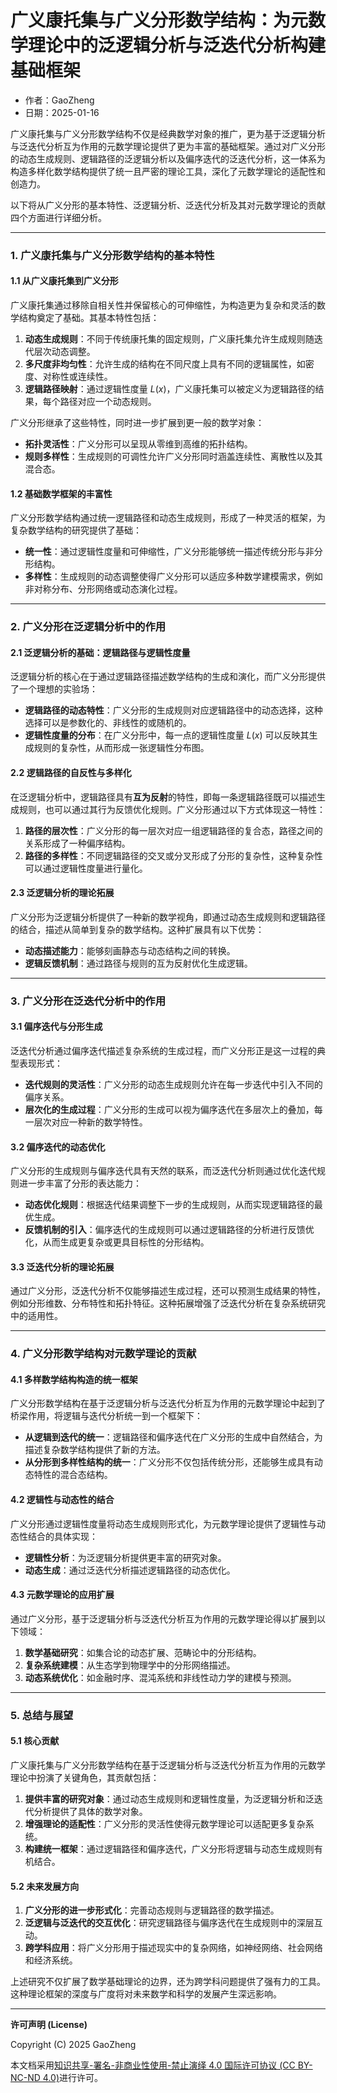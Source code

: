 # **广义康托集与广义分形数学结构：为元数学理论中的泛逻辑分析与泛迭代分析构建基础框架**

- 作者：GaoZheng
- 日期：2025-01-16

广义康托集与广义分形数学结构不仅是经典数学对象的推广，更为基于泛逻辑分析与泛迭代分析互为作用的元数学理论提供了更为丰富的基础框架。通过对广义分形的动态生成规则、逻辑路径的泛逻辑分析以及偏序迭代的泛迭代分析，这一体系为构造多样化数学结构提供了统一且严密的理论工具，深化了元数学理论的适配性和创造力。

以下将从广义分形的基本特性、泛逻辑分析、泛迭代分析及其对元数学理论的贡献四个方面进行详细分析。

---

### 1. **广义康托集与广义分形数学结构的基本特性**
#### 1.1 **从广义康托集到广义分形**
广义康托集通过移除自相关性并保留核心的可伸缩性，为构造更为复杂和灵活的数学结构奠定了基础。其基本特性包括：
1. **动态生成规则**：不同于传统康托集的固定规则，广义康托集允许生成规则随迭代层次动态调整。
2. **多尺度非均匀性**：允许生成的结构在不同尺度上具有不同的逻辑属性，如密度、对称性或连续性。
3. **逻辑路径映射**：通过逻辑性度量 $L(x)$，广义康托集可以被定义为逻辑路径的结果，每个路径对应一个动态规则。

广义分形继承了这些特性，同时进一步扩展到更一般的数学对象：
- **拓扑灵活性**：广义分形可以呈现从零维到高维的拓扑结构。
- **规则多样性**：生成规则的可调性允许广义分形同时涵盖连续性、离散性以及其混合态。

#### 1.2 **基础数学框架的丰富性**
广义分形数学结构通过统一逻辑路径和动态生成规则，形成了一种灵活的框架，为复杂数学结构的研究提供了基础：
- **统一性**：通过逻辑性度量和可伸缩性，广义分形能够统一描述传统分形与非分形结构。
- **多样性**：生成规则的动态调整使得广义分形可以适应多种数学建模需求，例如非对称分布、分形网络或动态演化过程。

---

### 2. **广义分形在泛逻辑分析中的作用**
#### 2.1 **泛逻辑分析的基础：逻辑路径与逻辑性度量**
泛逻辑分析的核心在于通过逻辑路径描述数学结构的生成和演化，而广义分形提供了一个理想的实验场：
- **逻辑路径的动态特性**：广义分形的生成规则对应逻辑路径中的动态选择，这种选择可以是参数化的、非线性的或随机的。
- **逻辑性度量的分布**：在广义分形中，每一点的逻辑性度量 $L(x)$ 可以反映其生成规则的复杂性，从而形成一张逻辑性分布图。

#### 2.2 **逻辑路径的自反性与多样化**
在泛逻辑分析中，逻辑路径具有**互为反射**的特性，即每一条逻辑路径既可以描述生成规则，也可以通过其行为反馈优化规则。广义分形通过以下方式体现这一特性：
1. **路径的层次性**：广义分形的每一层次对应一组逻辑路径的复合态，路径之间的关系形成了一种偏序结构。
2. **路径的多样性**：不同逻辑路径的交叉或分叉形成了分形的复杂性，这种复杂性可以通过逻辑性度量进行量化。

#### 2.3 **泛逻辑分析的理论拓展**
广义分形为泛逻辑分析提供了一种新的数学视角，即通过动态生成规则和逻辑路径的结合，描述从简单到复杂的数学结构。这种扩展具有以下优势：
- **动态描述能力**：能够刻画静态与动态结构之间的转换。
- **逻辑反馈机制**：通过路径与规则的互为反射优化生成逻辑。

---

### 3. **广义分形在泛迭代分析中的作用**
#### 3.1 **偏序迭代与分形生成**
泛迭代分析通过偏序迭代描述复杂系统的生成过程，而广义分形正是这一过程的典型表现形式：
- **迭代规则的灵活性**：广义分形的动态生成规则允许在每一步迭代中引入不同的偏序关系。
- **层次化的生成过程**：广义分形的生成可以视为偏序迭代在多层次上的叠加，每一层次对应一种新的数学特性。

#### 3.2 **偏序迭代的动态优化**
广义分形的生成规则与偏序迭代具有天然的联系，而泛迭代分析则通过优化迭代规则进一步丰富了分形的表达能力：
- **动态优化规则**：根据迭代结果调整下一步的生成规则，从而实现逻辑路径的最优生成。
- **反馈机制的引入**：偏序迭代的生成规则可以通过逻辑路径的分析进行反馈优化，从而生成更复杂或更具目标性的分形结构。

#### 3.3 **泛迭代分析的理论拓展**
通过广义分形，泛迭代分析不仅能够描述生成过程，还可以预测生成结果的特性，例如分形维数、分布特性和拓扑特征。这种拓展增强了泛迭代分析在复杂系统研究中的适用性。

---

### 4. **广义分形数学结构对元数学理论的贡献**
#### 4.1 **多样数学结构构造的统一框架**
广义分形数学结构在基于泛逻辑分析与泛迭代分析互为作用的元数学理论中起到了桥梁作用，将逻辑与迭代分析统一到一个框架下：
- **从逻辑到迭代的统一**：逻辑路径和偏序迭代在广义分形的生成中自然结合，为描述复杂数学结构提供了新的方法。
- **从分形到多样性结构的统一**：广义分形不仅包括传统分形，还能够生成具有动态特性的混合态结构。

#### 4.2 **逻辑性与动态性的结合**
广义分形通过逻辑性度量将动态生成规则形式化，为元数学理论提供了逻辑性与动态性结合的具体实现：
- **逻辑性分析**：为泛逻辑分析提供更丰富的研究对象。
- **动态生成**：通过泛迭代分析描述逻辑路径的动态优化。

#### 4.3 **元数学理论的应用扩展**
通过广义分形，基于泛逻辑分析与泛迭代分析互为作用的元数学理论得以扩展到以下领域：
1. **数学基础研究**：如集合论的动态扩展、范畴论中的分形结构。
2. **复杂系统建模**：从生态学到物理学中的分形网络描述。
3. **动态系统优化**：如金融时序、混沌系统和非线性动力学的建模与预测。

---

### 5. **总结与展望**
#### 5.1 **核心贡献**
广义康托集与广义分形数学结构在基于泛逻辑分析与泛迭代分析互为作用的元数学理论中扮演了关键角色，其贡献包括：
1. **提供丰富的研究对象**：通过动态生成规则和逻辑性度量，为泛逻辑分析和泛迭代分析提供了具体的数学对象。
2. **增强理论的适配性**：广义分形的灵活性使得元数学理论可以适配更多复杂系统。
3. **构建统一框架**：通过逻辑路径和偏序迭代，广义分形将逻辑与动态生成规则有机结合。

#### 5.2 **未来发展方向**
1. **广义分形的进一步形式化**：完善动态规则与逻辑路径的数学描述。
2. **泛逻辑与泛迭代的交互优化**：研究逻辑路径与偏序迭代在生成规则中的深层互动。
3. **跨学科应用**：将广义分形用于描述现实中的复杂网络，如神经网络、社会网络和经济系统。

上述研究不仅扩展了数学基础理论的边界，还为跨学科问题提供了强有力的工具。这种理论框架的深度与广度将对未来数学和科学的发展产生深远影响。

---

**许可声明 (License)**

Copyright (C) 2025 GaoZheng 

本文档采用[知识共享-署名-非商业性使用-禁止演绎 4.0 国际许可协议 (CC BY-NC-ND 4.0)](https://creativecommons.org/licenses/by-nc-nd/4.0/deed.zh-Hans)进行许可。
